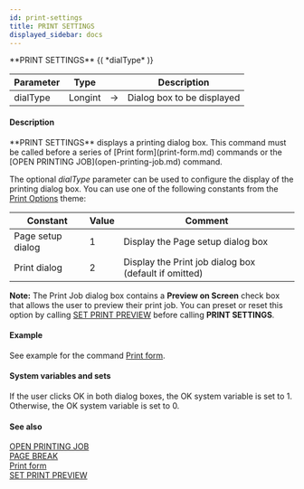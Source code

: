 ```yaml
---
id: print-settings
title: PRINT SETTINGS
displayed_sidebar: docs
---
```


<!--REF #_command_.PRINT SETTINGS.Syntax-->**PRINT SETTINGS** {( *dialType* )}<!-- END REF-->
<!--REF #_command_.PRINT SETTINGS.Params-->
| Parameter | Type |  | Description |
| --- | --- | --- | --- |
| dialType | Longint | -> | Dialog box to be displayed |

<!-- END REF-->

#### Description 

<!--REF #_command_.PRINT SETTINGS.Summary-->**PRINT SETTINGS** displays a printing dialog box.<!-- END REF--> This command must be called before a series of [Print form](print-form.md) commands or the [OPEN PRINTING JOB](open-printing-job.md) command.

The optional *dialType* parameter can be used to configure the display of the printing dialog box. You can use one of the following constants from the [Print Options](/4Dv20R6/4D/20-R6/Print-Options.302-6958479.en.html) theme:

| Constant          | Value | Comment                                               |
| ----------------- | ----- | ----------------------------------------------------- |
| Page setup dialog | 1     | Display the Page setup dialog box                     |
| Print dialog      | 2     | Display the Print job dialog box (default if omitted) |

**Note:** The Print Job dialog box contains a **Preview on Screen** check box that allows the user to preview their print job. You can preset or reset this option by calling [SET PRINT PREVIEW](set-print-preview.md) before calling **PRINT SETTINGS**.

#### Example 

See example for the command [Print form](print-form.md).

#### System variables and sets 

If the user clicks OK in both dialog boxes, the OK system variable is set to 1\. Otherwise, the OK system variable is set to 0\. 

#### See also 

[OPEN PRINTING JOB](open-printing-job.md)  
[PAGE BREAK](page-break.md)  
[Print form](print-form.md)  
[SET PRINT PREVIEW](set-print-preview.md)  